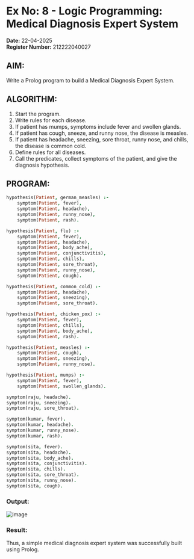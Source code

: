 # Ex No: 8 - Logic Programming: Medical Diagnosis Expert System

**Date:** 22-04-2025  
**Register Number:** 212222040027

## AIM:  
Write a Prolog program to build a Medical Diagnosis Expert System.

## ALGORITHM:  
1. Start the program.  
2. Write rules for each disease.  
3. If patient has mumps, symptoms include fever and swollen glands.  
4. If patient has cough, sneeze, and runny nose, the disease is measles.  
5. If patient has headache, sneezing, sore throat, runny nose, and chills, the disease is common cold.  
6. Define rules for all diseases.  
7. Call the predicates, collect symptoms of the patient, and give the diagnosis hypothesis.

## PROGRAM:
```prolog
hypothesis(Patient, german_measles) :-
    symptom(Patient, fever),
    symptom(Patient, headache),
    symptom(Patient, runny_nose),
    symptom(Patient, rash).

hypothesis(Patient, flu) :-
    symptom(Patient, fever),
    symptom(Patient, headache),
    symptom(Patient, body_ache),
    symptom(Patient, conjunctivitis),
    symptom(Patient, chills),
    symptom(Patient, sore_throat),
    symptom(Patient, runny_nose),
    symptom(Patient, cough).

hypothesis(Patient, common_cold) :-
    symptom(Patient, headache),
    symptom(Patient, sneezing),
    symptom(Patient, sore_throat).

hypothesis(Patient, chicken_pox) :-
    symptom(Patient, fever),
    symptom(Patient, chills),
    symptom(Patient, body_ache),
    symptom(Patient, rash).

hypothesis(Patient, measles) :-
    symptom(Patient, cough),
    symptom(Patient, sneezing),
    symptom(Patient, runny_nose).

hypothesis(Patient, mumps) :-
    symptom(Patient, fever),
    symptom(Patient, swollen_glands).

symptom(raju, headache).
symptom(raju, sneezing).
symptom(raju, sore_throat).

symptom(kumar, fever).
symptom(kumar, headache).
symptom(kumar, runny_nose).
symptom(kumar, rash).

symptom(sita, fever).
symptom(sita, headache).
symptom(sita, body_ache).
symptom(sita, conjunctivitis).
symptom(sita, chills).
symptom(sita, sore_throat).
symptom(sita, runny_nose).
symptom(sita, cough).
```

### Output:
![image](https://github.com/user-attachments/assets/6b3b8da9-01fb-4e93-88e2-333fe4b808c2)

### Result:
Thus, a simple medical diagnosis expert system was successfully built using Prolog.

